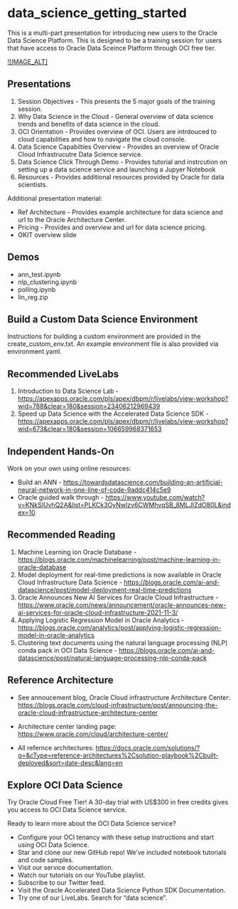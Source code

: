 # data_science_getting_started
This is a multi-part presentation for introducing new users to the Oracle Data Science Platform.  This is designed to be a training session for users that have access to Oracle Data Sceince Platform through OCI free tier.

[![IMAGE_ALT]](https://www.youtube.com/embed/akL_bGRo5gM)

## Presentations
1. Session Objectives - This presents the 5 major goals of the training session.
2. Why Data Science in the Cloud - General overview of data science trends and benefits of data science in the cloud.
3. OCI Orientation - Provides overview of OCI.  Users are intrdouced to cloud capabilities and how to navigate the cloud console.
4. Data Science Capabilties Overview - Provides an overview of Oracle Cloud Infrastrucutre Data Science service.
5. Data Science Click Through Demo - Provides tutorial and instrcution on setting up a data science service and launching a Jupyer Notebook
6. Resources - Provides additional resources provided by Oracle for data scientists.

Additional presentation material:
* Ref Architecture - Provides example architecture for data science and url to the Oracle Architecture Center.
* Pricing - Provides and overview and url for data science pricing.
* OKIT overview slide

## Demos
* ann_test.ipynb
* nlp_clustering.ipynb
* polling.ipynb
* lin_reg.zip

## Build a Custom Data Science Environment
Instructions for building a custom environment are provided in the create_custom_env.txt.  An example environment file is also provided via environment.yaml.

## Recommended LiveLabs
1. Introduction to Data Science Lab - https://apexapps.oracle.com/pls/apex/dbpm/r/livelabs/view-workshop?wid=788&clear=180&session=23406212969439
2. Speed up Data Science with the Accelerated Data Science SDK - https://apexapps.oracle.com/pls/apex/dbpm/r/livelabs/view-workshop?wid=673&clear=180&session=106659968371653

## Independent Hands-On
Work on your own using online resources:
* Build an ANN - https://towardsdatascience.com/building-an-artificial-neural-network-in-one-line-of-code-9addc414c5e9
* Oracle guided walk through - https://www.youtube.com/watch?v=KNkSIUvhQ2A&list=PLKCk3OyNwIzv6CWMhvqSB_8MLJIZdO80L&index=10

## Recommended Reading
1. Machine Learning ion Oracle Database - https://blogs.oracle.com/machinelearning/post/machine-learning-in-oracle-database
2. Model deployment for real-time predictions is now available in Oracle Cloud Infrastructure Data Science - https://blogs.oracle.com/ai-and-datascience/post/model-deployment-real-time-predictions
3. Oracle Announces New AI Services for Oracle Cloud Infrastructure - https://www.oracle.com/news/announcement/oracle-announces-new-ai-services-for-oracle-cloud-infrastructure-2021-11-3/
4. Applying Logistic Regression Model in Oracle Analytics - https://blogs.oracle.com/analytics/post/applying-logistic-regression-model-in-oracle-analytics
5. Clustering text documents using the natural language processing (NLP) conda pack in OCI Data Science - https://blogs.oracle.com/ai-and-datascience/post/natural-language-processing-nlp-conda-pack

## Reference Architecture
* See annoucement blog, Oracle Cloud infrastructure Architecture Center: https://blogs.oracle.com/cloud-infrastructure/post/announcing-the-oracle-cloud-infrastructure-architecture-center

* Architecture center landing page: https://www.oracle.com/cloud/architecture-center/

* All refernce architectures: https://docs.oracle.com/solutions/?q=&cType=reference-architectures%2Csolution-playbook%2Cbuilt-deployed&sort=date-desc&lang=en

## Explore OCI Data Science
Try Oracle Cloud Free Tier! A 30-day trial with US$300 in free credits gives you access to OCI Data Science service.

Ready to learn more about the OCI Data Science service?
* Configure your OCI tenancy with these setup instructions and start using OCI Data Science. 
* Star and clone our new GitHub repo! We’ve included notebook tutorials and code samples. 
* Visit our service documentation.
* Watch our tutorials on our YouTube playlist.
* Subscribe to our Twitter feed.
* Visit the Oracle Accelerated Data Science Python SDK Documentation.
* Try one of our LiveLabs. Search for “data science”. 
